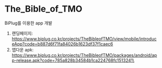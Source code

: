 # The_Bible_of_TMO
BiPlug를 이용한 app 개발

1. 랜딩페이지: https://www.biplug.co.kr/projects/TheBibleofTMO/view/mobile/introduceApp?code=b887d6f71fa84026b1623df37f1caec6
2. 앱다운 apk: https://www.biplug.co.kr/projects/TheBibleofTMO/packages/android/app-release.apk?code=785a828b34584b1ca224768fc1513241\
